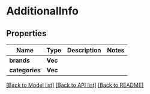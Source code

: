 # AdditionalInfo

## Properties

Name | Type | Description | Notes
------------ | ------------- | ------------- | -------------
**brands** | **Vec<String>** |  | 
**categories** | **Vec<String>** |  | 

[[Back to Model list]](../README.md#documentation-for-models) [[Back to API list]](../README.md#documentation-for-api-endpoints) [[Back to README]](../README.md)


